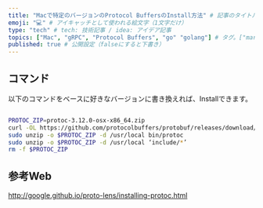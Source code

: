 ```yaml
---
title: "Macで特定のバージョンのProtocol BuffersのInstall方法" # 記事のタイトル
emoji: "💻" # アイキャッチとして使われる絵文字（1文字だけ）
type: "tech" # tech: 技術記事 / idea: アイデア記事
topics: ["Mac", "gRPC", "Protocol Buffers", "go" "golang"] # タグ。["markdown", "rust", "aws"]のように指定する
published: true # 公開設定（falseにすると下書き）
---
```



## コマンド

以下のコマンドをベースに好きなバージョンに書き換えれば、Installできます。

```bash

PROTOC_ZIP=protoc-3.12.0-osx-x86_64.zip
curl -OL https://github.com/protocolbuffers/protobuf/releases/download/v3.12.0/$PROTOC_ZIP
sudo unzip -o $PROTOC_ZIP -d /usr/local bin/protoc
sudo unzip -o $PROTOC_ZIP -d /usr/local ‘include/*’
rm -f $PROTOC_ZIP
```

## 参考Web
http://google.github.io/proto-lens/installing-protoc.html

